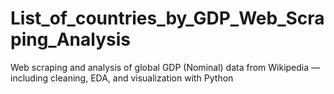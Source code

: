 # List_of_countries_by_GDP_Web_Scraping_Analysis
Web scraping and analysis of global GDP (Nominal) data from Wikipedia — including cleaning, EDA, and visualization with Python
